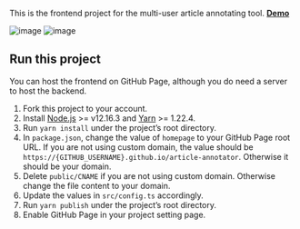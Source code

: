 This is the frontend project for the multi-user article annotating tool. **[Demo](https://annotator.zehua.li)**

![image](https://user-images.githubusercontent.com/7604366/94355604-62837500-0053-11eb-83ea-a70f379ac4e4.png)
![image](https://user-images.githubusercontent.com/7604366/94355615-81820700-0053-11eb-9545-fe309e520eb8.png)

## Run this project
You can host the frontend on GitHub Page, although you do need a server to host the backend.

1. Fork this project to your account.
2. Install [Node.js](https://nodejs.org/en/) >= v12.16.3 and [Yarn](https://yarnpkg.com/getting-started/install) >= 1.22.4.
3. Run `yarn install` under the project’s root directory.
4. In `package.json`, change the value of `homepage` to your GitHub Page root URL. If you are not using custom domain, the value should be `https://{GITHUB_USERNAME}.github.io/article-annotator`. Otherwise it should be your domain.
5. Delete `public/CNAME` if you are not using custom domain. Otherwise change the file content to your domain.
6. Update the values in `src/config.ts` accordingly.
7. Run `yarn publish` under the project’s root directory.
8. Enable GitHub Page in your project setting page.

